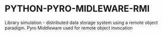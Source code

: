 # PYTHON-PYRO-MIDLEWARE-RMI
Library simulation - distributed data storage system using a remote object paradigm. Pyro Middleware used for remote object invocation
